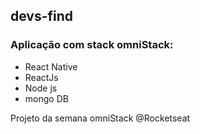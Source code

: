 ## devs-find
### Aplicação com stack omniStack:
- React Native
- ReactJs
- Node js
- mongo DB

Projeto da semana omniStack @Rocketseat


